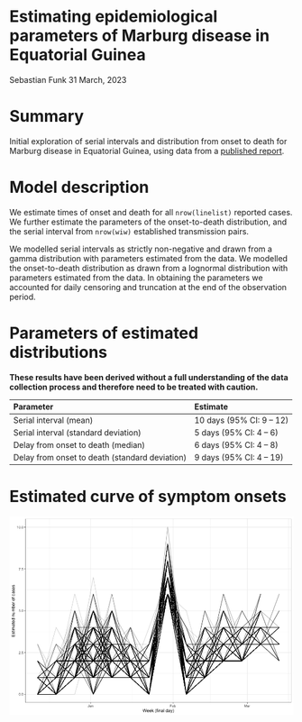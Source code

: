 Estimating epidemiological parameters of Marburg disease in Equatorial
Guinea
================
Sebastian Funk
31 March, 2023

# Summary

Initial exploration of serial intervals and distribution from onset to
death for Marburg disease in Equatorial Guinea, using data from a
[published
report](https://www.guineasalud.org/archivos/Ordenes/Comunicado3.pdf).

# Model description

We estimate times of onset and death for all `nrow(linelist)` reported
cases. We further estimate the parameters of the onset-to-death
distribution, and the serial interval from `nrow(wiw)` established
transmission pairs.

We modelled serial intervals as strictly non-negative and drawn from a
gamma distribution with parameters estimated from the data. We modelled
the onset-to-death distribution as drawn from a lognormal distribution
with parameters estimated from the data. In obtaining the parameters we
accounted for daily censoring and truncation at the end of the
observation period.

# Parameters of estimated distributions

**These results have been derived without a full understanding of the
data collection process and therefore need to be treated with caution.**

| Parameter                                      | Estimate                 |
|:-----------------------------------------------|:-------------------------|
| Serial interval (mean)                         | 10 days (95% CI: 9 – 12) |
| Serial interval (standard deviation)           | 5 days (95% CI: 4 – 6)   |
| Delay from onset to death (median)             | 6 days (95% CI: 4 – 8)   |
| Delay from onset to death (standard deviation) | 9 days (95% CI: 4 – 19)  |

# Estimated curve of symptom onsets

![](fit_model_files/figure-gfm/epicurve-1.png)<!-- -->
